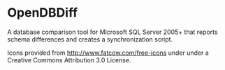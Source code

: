# OpenDBDiff
A database comparison tool for Microsoft SQL Server 2005+ that reports schema differences and creates a synchronization script.

Icons provided from http://www.fatcow.com/free-icons under under a Creative Commons Attribution 3.0 License.
